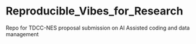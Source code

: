 # Reproducible_Vibes_for_Research
Repo for TDCC-NES proposal submission on AI Assisted coding and data management
